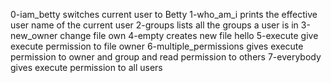 0-iam_betty switches current user to Betty
1-who_am_i prints the effective user name of the current user
2-groups lists all the groups a user is in
3-new_owner change file own
4-empty creates new file hello
5-execute give execute permission to file owner
6-multiple_permissions gives execute permission to owner and group and read permission to others
7-everybody gives execute permission to all users
